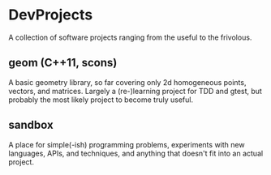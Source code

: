 # DevProjects

A collection of software projects ranging from the useful to the
frivolous.

## geom (C++11, scons)

A basic geometry library, so far covering only 2d homogeneous points,
vectors, and matrices.  Largely a (re-)learning project for TDD and
gtest, but probably the most likely project to become truly useful.

## sandbox

A place for simple(-ish) programming problems, experiments with new
languages, APIs, and techniques, and anything that doesn't fit into an
actual project.
